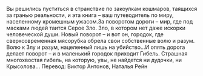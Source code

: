 <!--2017-01-04 13:38:21-->
Вы решились пуститься в странствие по закоулкам кошмаров, таящихся за гранью реальности, и эта книга – ваш путеводитель по миру, населенному кромешным ужасом.За поворотом дороги – мир, где под масками людей таится Серое Зло. Зло, в котором нет даже искорки человеческой души. Новый поворот – и вот он, городок, где сверхсовременная мясорубка обрела свои собственные волю и разум. Волю к Злу и разум, нацеленный лишь на убийство…И опять дорога делает поворот – и в маленький городок приходит Гибель. Страшная многохвостая гибель, на которую, увы, не найдется ни дудочки, ни Крысолова… Перевод: Виктор Антонов, Наталья Рейн